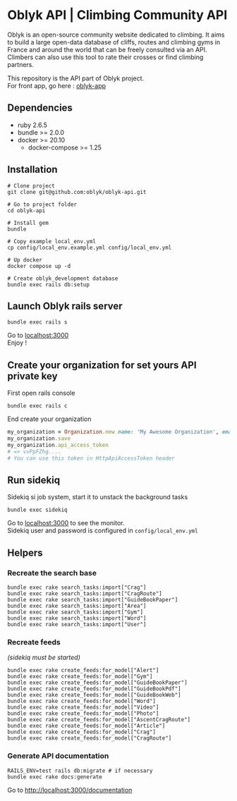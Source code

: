 # Oblyk API | Climbing Community API   

Oblyk is an open-source community website dedicated to climbing. It aims to build a large open-data database of cliffs, routes and climbing gyms in France and around the world that can be freely consulted via an API. Climbers can also use this tool to rate their crosses or find climbing partners.

This repository is the API part of Oblyk project.  
For front app, go here : [oblyk-app](https://github.com/oblyk/oblyk-app) 

## Dependencies

- ruby 2.6.5
- bundle >= 2.0.0
- docker >= 20.10
    - docker-compose >= 1.25

## Installation
```shell
# Clone project
git clone git@github.com:oblyk/oblyk-api.git

# Go to project folder
cd oblyk-api

# Install gem
bundle

# Copy example local_env.yml 
cp config/local_env.example.yml config/local_env.yml

# Up docker
docker compose up -d

# Create oblyk_development database
bundle exec rails db:setup
```

## Launch Oblyk rails server
```shell
bundle exec rails s
```
Go to [localhost:3000](http://localhost:3000)  
Enjoy !


## Create your organization for set yours API private key
First open rails console
```shell
bundle exec rails c
```
End create your organization
```ruby
my_organization = Organization.new name: 'My Awesome Organization', email: 'my@email.com', api_usage_type: 'personal'
my_organization.save
my_organization.api_access_token
# => vvPpFZhg....
# You can use this token in HttpApiAccessToken header
```

## Run sidekiq
Sidekiq si job system, start it to unstack the background tasks
```shell
bundle exec sidekiq
```
Go to [localhost:3000](http://localhost:3000/sidekiq) to see the monitor.  
Sidekiq user and password is configured in `config/local_env.yml`

## Helpers

### Recreate the search base
```shell
bundle exec rake search_tasks:import["Crag"]
bundle exec rake search_tasks:import["CragRoute"]
bundle exec rake search_tasks:import["GuideBookPaper"]
bundle exec rake search_tasks:import["Area"]
bundle exec rake search_tasks:import["Gym"]
bundle exec rake search_tasks:import["Word"]
bundle exec rake search_tasks:import["User"]
```

### Recreate feeds
_(sidekiq must be started)_

```shell
bundle exec rake create_feeds:for_model["Alert"]
bundle exec rake create_feeds:for_model["Gym"]
bundle exec rake create_feeds:for_model["GuideBookPaper"]
bundle exec rake create_feeds:for_model["GuideBookPdf"]
bundle exec rake create_feeds:for_model["GuideBookWeb"]
bundle exec rake create_feeds:for_model["Word"]
bundle exec rake create_feeds:for_model["Video"]
bundle exec rake create_feeds:for_model["Photo"]
bundle exec rake create_feeds:for_model["AscentCragRoute"]
bundle exec rake create_feeds:for_model["Article"]
bundle exec rake create_feeds:for_model["Crag"]
bundle exec rake create_feeds:for_model["CragRoute"]
```

### Generate API documentation

```shell
RAILS_ENV=test rails db:migrate # if necessary
bundle exec rake docs:generate
```

Go to [http://localhost:3000/documentation](http://localhost:3000/documentation)